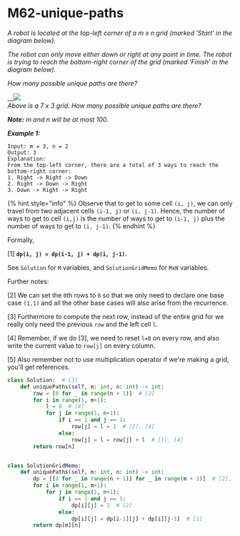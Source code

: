 # M62-unique-paths

_A robot is located at the top-left corner of a m x n grid \(marked 'Start' in the diagram below\)._

_The robot can only move either down or right at any point in time. The robot is trying to reach the bottom-right corner of the grid \(marked 'Finish' in the diagram below\)._

_How many possible unique paths are there?_

\_\_![](https://assets.leetcode.com/uploads/2018/10/22/robot_maze.png)  
_Above is a 7 x 3 grid. How many possible unique paths are there?_

_**Note:** m and n will be at most 100._

_**Example 1:**_

```text
Input: m = 3, n = 2
Output: 3
Explanation:
From the top-left corner, there are a total of 3 ways to reach the bottom-right corner:
1. Right -> Right -> Down
2. Right -> Down -> Right
3. Down -> Right -> Right
```

{% hint style="info" %}
Observe that to get to some cell `(i, j)`, we can only travel from two adjacent cells `(i-1, j)` or `(i, j-1)`. Hence, the number of ways to get to cell `(i,j)` is the number of ways to get to `(i-1, j)` plus the number of ways to get to `(i, j-1)`.
{% endhint %}

Formally, 

\[1\] **`dp(i, j) = dp(i-1, j) + dp(i, j-1)`.**

See `Solution` for `M` variables, and `SolutionGridMemo` for `MxN` variables.

Further notes:

\[2\] We can set the `0`th rows to `0` so that we only need to declare one base case `(1,1)` and all the other base cases will also arise from the recurrence.

\[3\] Furthermore to compute the next row, instead of the entire grid for we really only need the previous `row` and the left cell `l`.

\[4\] Remember, if we do \[3\], we need to reset `l=0` on every row, and also write the current value to `row[j]` on every column.

\[5\] Also remember not to use multiplication operator if we're making a grid, you'll get references.

```python
class Solution:  # [3]
    def uniquePaths(self, m: int, n: int) -> int:
        row = [0 for _ in range(n + 1)]  # [2]
        for i in range(1, m+1):
            l = 0  # [4]
            for j in range(1, n+1):
                if i == 1 and j == 1:
                    row[j] = l = 1  # [2], [4]
                else:
                    row[j] = l = row[j] + l  # [1], [4]
        return row[n]


class SolutionGridMemo:
    def uniquePaths(self, m: int, n: int) -> int:
        dp = [[0 for _ in range(n + 1)] for _ in range(m + 1)]  # [2], [5]
        for i in range(1, m+1):
            for j in range(1, n+1):
                if i == 1 and j == 1:
                    dp[i][j] = 1  # [2]
                else:
                    dp[i][j] = dp[i-1][j] + dp[i][j-1]  # [1]
        return dp[m][n]

```

